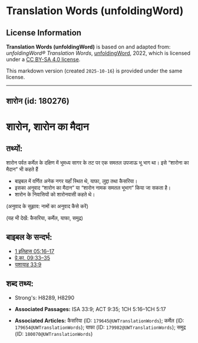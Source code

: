 # Translation Words (unfoldingWord)

## License Information

**Translation Words (unfoldingWord)** is based on and adapted from: _unfoldingWord® Translation Words_, [unfoldingWord](https://unfoldingword.org/utw), 2022, which is licensed under a [CC BY-SA 4.0 license](https://creativecommons.org/licenses/by-sa/4.0/legalcode.en).

This markdown version (created `2025-10-16`) is provided under the same license.



--------------------------------

## शारोन (id: 180276)

शारोन, शारोन का मैदान
=====================

तथ्यों:
-------

शारोन पर्वत कर्मेल के दक्षिण में भूमध्य सागर के तट पर एक समतल उपजाऊ भू भाग था। इसे “शारोना का मैदान” भी कहते हैं

* बाइबल में वर्णित अनेक नगर यहाँ स्थित थे, याफा, लुद्दा तथा कैसरिया।
* इसका अनुवाद “शारोन का मैदान” या “शारोन नामक समतल भूभाग” किया जा सकता है।
* शारोन के निवासियों को शारोनवासी कहते थे।

(अनुवाद के सुझाव: नामों का अनुवाद कैसे करें)

(यह भी देखें: कैसरिया, कर्मेल, याफा, समुद्र)

बाइबल के सन्दर्भ:
-----------------

* [1 इतिहास 05:16–17](https://ref.ly/1Chr0:0)
* [प्रे.का. 09:33–35](https://ref.ly/Acts9:33-Acts9:35)
* [यशायाह 33:9](https://ref.ly/Isa33:9)

शब्द तथ्य:
----------

* Strong's: H8289, H8290

* **Associated Passages:** ISA 33:9; ACT 9:35; 1CH 5:16–1CH 5:17
* **Associated Articles:** कैसरिया (ID: `179645@UWTranslationWords`); कर्मेल (ID: `179654@UWTranslationWords`); याफा (ID: `179982@UWTranslationWords`); समुद्र (ID: `180070@UWTranslationWords`)

